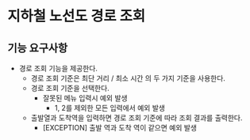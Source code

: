 # 지하철 노선도 경로 조회

## 기능 요구사항

- 경로 조회 기능을 제공한다.
  - 경로 조회 기준은 최단 거리 / 최소 시간 의 두 가지 기준을 사용한다.
  - 경로 조회 기준을 선택한다.
    - 잘못된 메뉴 입력시 예외 발생
      - 1, 2를 제외한 모든 입력에서 예외 발생
  - 출발열과 도착역을 입력하면 경로 조회 기준에 따라 조회 결과를 출력한다.
    - [EXCEPTION] 출발 역과 도착 역이 같으면 예외 발생